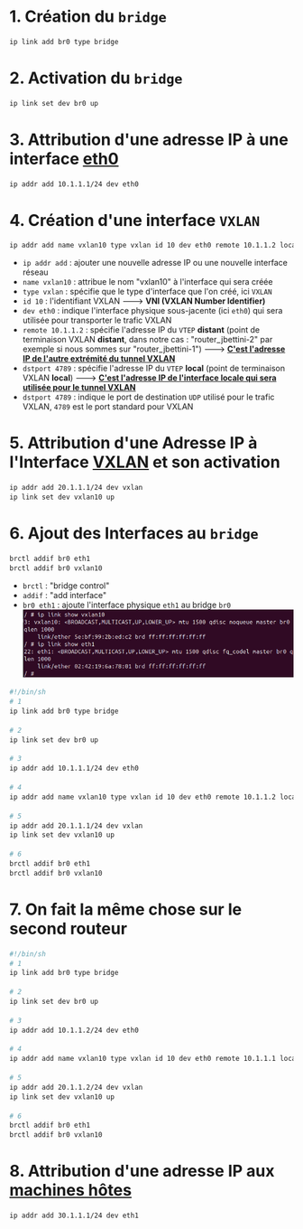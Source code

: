 # 1. Création du `bridge`
```sh
ip link add br0 type bridge
```

# 2. Activation du `bridge`
```sh
ip link set dev br0 up
```

# 3. Attribution d'une adresse IP à une interface <u>eth0</u>
```sh
ip addr add 10.1.1.1/24 dev eth0
```

# 4. Création d'une interface `VXLAN`
```sh
ip addr add name vxlan10 type vxlan id 10 dev eth0 remote 10.1.1.2 local 10.1.1.1 dstport 4789
```

- `ip addr add` : ajouter une nouvelle adresse IP ou une nouvelle interface réseau
- `name vxlan10` : attribue le nom "vxlan10" à l'interface qui sera créée
- `type vxlan` : spécifie que le type d'interface que l'on créé, ici `VXLAN`
- `id 10` : l'identifiant VXLAN ---> **VNI (VXLAN Number Identifier)**
- `dev eth0` : indique l'interface physique sous-jacente (ici `eth0`) qui sera utilisée pour transporter le trafic VXLAN
- `remote 10.1.1.2` : spécifie l'adresse IP du `VTEP` **distant** (point de terminaison VXLAN **distant**, dans notre cas : "router_jbettini-2" par exemple si nous sommes sur "router_jbettini-1") ---> **<u>C'est l'adresse IP de l'autre extrémité du tunnel VXLAN</u>**
- `dstport 4789` : spécifie l'adresse IP du `VTEP` **local** (point de terminaison VXLAN **local**) ---> **<u>C'est l'adresse IP de l'interface locale qui sera utilisée pour le tunnel VXLAN</u>**
- `dstport 4789` : indique le port de destination `UDP` utilisé pour le trafic VXLAN, `4789` est le port standard pour VXLAN

# 5. Attribution d'une Adresse IP à l'Interface <u>VXLAN</u> et son activation
```sh
ip addr add 20.1.1.1/24 dev vxlan
ip link set dev vxlan10 up
```

# 6. Ajout des Interfaces au `bridge`
```sh
brctl addif br0 eth1
brctl addif br0 vxlan10
```

- `brctl` : "bridge control"
- `addif` : "add interface"
- `br0 eth1` : ajoute l'interface physique `eth1` au bridge `br0`
![](assets/interfaces_router.png)

```sh
#!/bin/sh
# 1
ip link add br0 type bridge

# 2
ip link set dev br0 up

# 3
ip addr add 10.1.1.1/24 dev eth0

# 4
ip addr add name vxlan10 type vxlan id 10 dev eth0 remote 10.1.1.2 local 10.1.1.1 dstport 4789

# 5
ip addr add 20.1.1.1/24 dev vxlan
ip link set dev vxlan10 up

# 6
brctl addif br0 eth1
brctl addif br0 vxlan10
```

# 7. On fait la même chose sur le second routeur

```sh
#!/bin/sh
# 1
ip link add br0 type bridge

# 2
ip link set dev br0 up

# 3
ip addr add 10.1.1.2/24 dev eth0

# 4
ip addr add name vxlan10 type vxlan id 10 dev eth0 remote 10.1.1.1 local 10.1.1.2 dstport 4789

# 5
ip addr add 20.1.1.2/24 dev vxlan
ip link set dev vxlan10 up

# 6
brctl addif br0 eth1
brctl addif br0 vxlan10
```

# 8. Attribution d'une adresse IP aux <u>machines hôtes</u>

```sh
ip addr add 30.1.1.1/24 dev eth1
```
